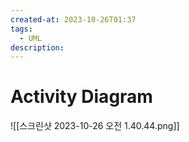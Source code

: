 ```yaml
---
created-at: 2023-10-26T01:37
tags:
  - UML
description:
---
```

# Activity Diagram
![[스크린샷 2023-10-26 오전 1.40.44.png]]
